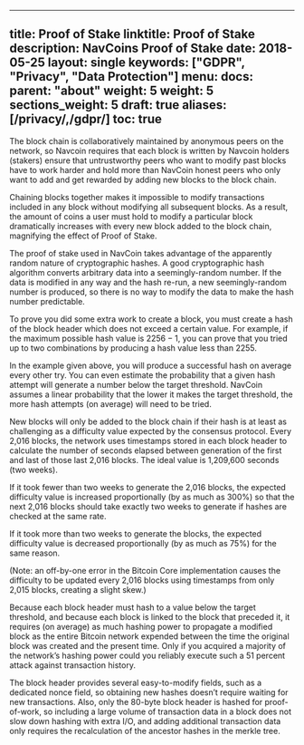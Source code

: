 

---
title: Proof of Stake
linktitle: Proof of Stake
description: NavCoins Proof of Stake
date: 2018-05-25
layout: single
keywords: ["GDPR", "Privacy", "Data Protection"]
menu:
  docs:
    parent: "about"
    weight: 5
weight: 5
sections_weight: 5
draft: true
aliases: [/privacy/,/gdpr/]
toc: true
---
The block chain is collaboratively maintained by anonymous peers on the network, so Navcoin requires that each block is written by Navcoin holders (stakers) ensure that untrustworthy peers who want to modify past blocks have to work harder and hold more than NavCoin honest peers who only want to add and get rewarded by adding new blocks to the block chain.

Chaining blocks together makes it impossible to modify transactions included in any block without modifying all subsequent blocks. As a result, the amount of coins a user must hold to modify a particular block dramatically increases with every new block added to the block chain, magnifying the effect of Proof of Stake.

The proof of stake used in NavCoin takes advantage of the apparently random nature of cryptographic hashes. A good cryptographic hash algorithm converts arbitrary data into a seemingly-random number. If the data is modified in any way and the hash re-run, a new seemingly-random number is produced, so there is no way to modify the data to make the hash number predictable.

To prove you did some extra work to create a block, you must create a hash of the block header which does not exceed a certain value. For example, if the maximum possible hash value is 2256 − 1, you can prove that you tried up to two combinations by producing a hash value less than 2255.

In the example given above, you will produce a successful hash on average every other try. You can even estimate the probability that a given hash attempt will generate a number below the target threshold. NavCoin assumes a linear probability that the lower it makes the target threshold, the more hash attempts (on average) will need to be tried.

New blocks will only be added to the block chain if their hash is at least as challenging as a difficulty value expected by the consensus protocol. Every 2,016 blocks, the network uses timestamps stored in each block header to calculate the number of seconds elapsed between generation of the first and last of those last 2,016 blocks. The ideal value is 1,209,600 seconds (two weeks).

If it took fewer than two weeks to generate the 2,016 blocks, the expected difficulty value is increased proportionally (by as much as 300%) so that the next 2,016 blocks should take exactly two weeks to generate if hashes are checked at the same rate.

If it took more than two weeks to generate the blocks, the expected difficulty value is decreased proportionally (by as much as 75%) for the same reason.

(Note: an off-by-one error in the Bitcoin Core implementation causes the difficulty to be updated every 2,016 blocks using timestamps from only 2,015 blocks, creating a slight skew.)

Because each block header must hash to a value below the target threshold, and because each block is linked to the block that preceded it, it requires (on average) as much hashing power to propagate a modified block as the entire Bitcoin network expended between the time the original block was created and the present time. Only if you acquired a majority of the network’s hashing power could you reliably execute such a 51 percent attack against transaction history.

The block header provides several easy-to-modify fields, such as a dedicated nonce field, so obtaining new hashes doesn’t require waiting for new transactions. Also, only the 80-byte block header is hashed for proof-of-work, so including a large volume of transaction data in a block does not slow down hashing with extra I/O, and adding additional transaction data only requires the recalculation of the ancestor hashes in the merkle tree.